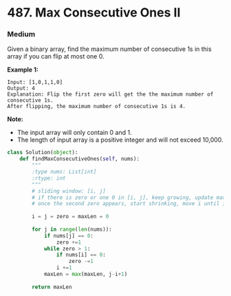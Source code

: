 # 487. Max Consecutive Ones II
### Medium

Given a binary array, find the maximum number of consecutive 1s in this array if you can flip at most one 0.

**Example 1:**

```
Input: [1,0,1,1,0]
Output: 4
Explanation: Flip the first zero will get the the maximum number of consecutive 1s.
After flipping, the maximum number of consecutive 1s is 4.
```

**Note:**
* The input array will only contain 0 and 1.
* The length of input array is a positive integer and will not exceed 10,000.

```python
class Solution(object):
    def findMaxConsecutiveOnes(self, nums):
        """
        :type nums: List[int]
        :rtype: int
        """
        # sliding window: [i, j]
        # if there is zero or one 0 in [i, j], keep growing, update max len
        # once the second zero appears, start shrinking, move i until it pass one zero
        
        i = j = zero = maxLen = 0
        
        for j in range(len(nums)):
            if nums[j] == 0:
                zero +=1
            while zero > 1:
                if nums[i] == 0:
                    zero -=1
                i +=1
            maxLen = max(maxLen, j-i+1)
        
        return maxLen
```
